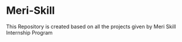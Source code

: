 # Meri-Skill
This Repository is created based on all the projects given by Meri Skill Internship Program
